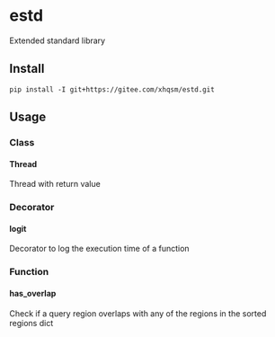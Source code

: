 # estd

Extended standard library


## Install

```shell
pip install -I git+https://gitee.com/xhqsm/estd.git
```

## Usage

### Class

#### Thread

Thread with return value

### Decorator

#### logit

Decorator to log the execution time of a function

### Function

#### has_overlap

Check if a query region overlaps with any of the regions in the sorted regions dict
